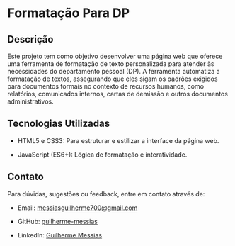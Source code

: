 # Formatação Para DP

## Descrição

Este projeto tem como objetivo desenvolver uma página web que oferece uma ferramenta de formatação de texto personalizada para atender às necessidades do departamento pessoal (DP). A ferramenta automatiza a formatação de textos, assegurando que eles sigam os padrões exigidos para documentos formais no contexto de recursos humanos, como relatórios, comunicados internos, cartas de demissão e outros documentos administrativos.

## Tecnologias Utilizadas

- HTML5 e CSS3: Para estruturar e estilizar a interface da página web.

- JavaScript (ES6+): Lógica de formatação e interatividade.

## Contato

Para dúvidas, sugestões ou feedback, entre em contato através de:

- Email: [messiasguilherme700@gmail.com](mailto:messiasguilherme700@gmail.com)

- GitHub: [guilherme-messias](https://github.com/guilherme-messias)

- LinkedIn: [Guilherme Messias](https://www.linkedin.com/in/guilhermemessiasdev/)

